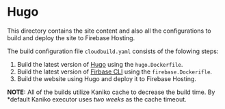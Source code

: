 # Hugo

This directory contains the site content and also all the configurations to
build and deploy the site to Firebase Hosting.

The build configuration file `cloudbuild.yaml` consists of the folowing steps:

1. Build the latest version of [Hugo](https://gohugo.io) using the
   `hugo.Dockerfile`.
2. Build the latest version of [Firbase
   CLI](https://firebase.google.com/docs/cli) using the `firebase.Dockerifle`.
3. Build the website using Hugo and deploy it to Firebase Hosting.

**NOTE:** All of the builds utilize Kaniko cache to decrease the build time. By
*default Kaniko executor uses _two weeks_ as the cache timeout.
